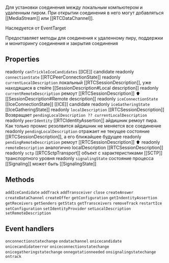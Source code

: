 Для установки соединения между локальным компьютером и удаленным пиром.  При открытии соединения в него могут добавляться [[MediaStream]] или [[RTCDataChannel]].

Наследуется от EventTarget

Предоставляет методы для соединения к удаленному пиру, поддержки и мониторингу соединения и закрытия соединения

## Properties
readonly `canTrickleIceCandidates`  [[ICE]] candidate
readonly `connectionState` [[RTCPeerConnectionState]]
readonly `currentLocalDescription` локальный [[RTCSessionDescription]], уже находящися в стейте [[SessionDescription#Local description]]
readonly `currentRemoteDescription` ремоут [[RTCSessionDescription]] ⬆️ [[SessionDescription#Remote description]]
readonly `iceConnectionState` [[IceConnectionState]] [[ICE]] candidate
readonly `iceGatheringState` [[IceGatheringState]]
readonly `localDescription` [[RTCSessionDescription]] Возвращает `pendingLocalDescription ?? currentLocalDescription`
readonly `peerIdentity` [[RTCIdentityAssertion]] айдишник ремоут пира. Как только промис резолвится айдишник не меняется все соединение
readonly `pendingLocalDescription` отражает не текущее состояние [[RTCSessionDescription]], а его ближайшее будущее
readonly `pendingRemoteDescription` ремоут [[RTCSessionDescription]] ⬆️
readonly `remoteDescription` аналогично localDescription [[RTCSessionDescription]]
readonly `sctp` [[RTCSctpTransport]] объект с характеристиками  [[SCTP]] транспортного уровня
readonly `signalingState` состояние процесса [[Signaling]] может быть [[SignalingState]]

## Methods
`addIceCandidate`
`addTrack`
`addTransceiver`
`close`
`createAnswer`
`createDataChannel`
`createOffer`
`getConfiguration`
`getIndentityAssertion`
`getReceivers`
`getSenders`
`getStats`
`getTransceivers`
`removeTrack`
`restartIce`
`setConfiguration`
`setIdentityProvider`
`setLocalDescription`
`setRemoteDescription`

## Event handlers
`onconnectionstatechange` 
`ondatachannel`
`onicecandidate`
`onicecandidateerror`
`oniceconnectionstatechange`
`onicegatheringstatechange`
`onnegotationneeded`
`onsignalingstatechange`
`ontrack`

